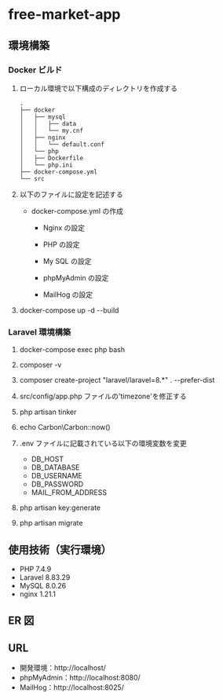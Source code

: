 # free-market-app

## 環境構築

### Docker ビルド

1. ローカル環境で以下構成のディレクトリを作成する

   ```
   .
   ├── docker
   │   ├── mysql
   │   │   ├── data
   │   │   └── my.cnf
   │   ├── nginx
   │   │   └── default.conf
   │   └── php
   │   ├── Dockerfile
   │   └── php.ini
   ├── docker-compose.yml
   └── src
   ```

2. 以下のファイルに設定を記述する

   - docker-compose.yml の作成

     - Nginx の設定

     - PHP の設定

     - My SQL の設定

     - phpMyAdmin の設定

     - MailHog の設定

3. docker-compose up -d --build

### Laravel 環境構築

1. docker-compose exec php bash

2. composer -v

3. composer create-project "laravel/laravel=8.\*" . --prefer-dist

4. src/config/app.php ファイルの'timezone'を修正する

5. php artisan tinker

6. echo Carbon\Carbon::now()

7. .env ファイルに記載されている以下の環境変数を変更

   - DB_HOST
   - DB_DATABASE
   - DB_USERNAME
   - DB_PASSWORD
   - MAIL_FROM_ADDRESS

8. php artisan key:generate

9. php artisan migrate

## 使用技術（実行環境）

- PHP 7.4.9
- Laravel 8.83.29
- MySQL 8.0.26
- nginx 1.21.1

## ER 図

## URL

- 開発環境：http://localhost/
- phpMyAdmin：http://localhost:8080/
- MailHog：http://localhost:8025/
